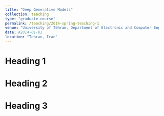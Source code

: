 ```yaml
---
title: "Deep Generative Models"
collection: teaching
type: "graduate course"
permalink: /teaching/2014-spring-teaching-1
venue: "University of Tehran, Department of Electronic and Computer Engineering"
date: #2014-01-01
location: "Tehran, Iran"
---
```


<!-- This is a description of a teaching experience. You can use markdown like any other post.   -->

Heading 1
======

Heading 2
======

Heading 3
======